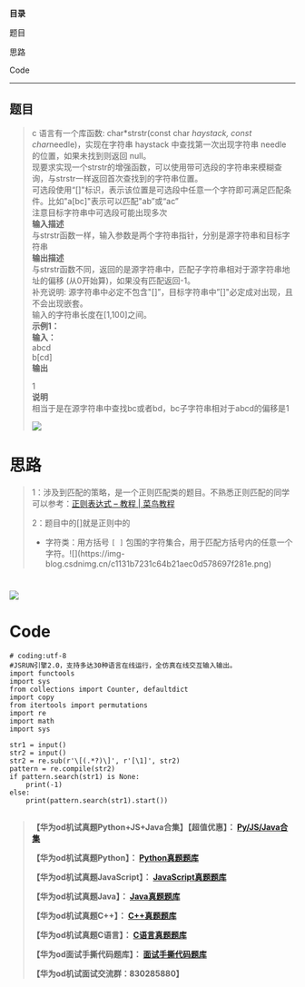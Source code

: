 **目录**

题目

思路

Code

* * *

## 题目

> c 语言有一个库函数: char*strstr(const char *haystack, const char*needle)，实现在字符串
> haystack 中查找第一次出现字符串 needle 的位置，如果未找到则返回 null。  
>  现要求实现一个strstr的增强函数，可以使用带可选段的字符串来模糊查询，与strstr一样返回首次查找到的字符串位置。  
>  可选段使用“[]"标识，表示该位置是可选段中任意一个字符即可满足匹配条件。比如"a[bc]"表示可以匹配"ab”或“ac”  
>  注意目标字符串中可选段可能出现多次  
>  **输入描述**  
>  与strstr函数一样，输入参数是两个字符串指针，分别是源字符串和目标字符串  
>  **输出描述**  
>  与strstr函数不同，返回的是源字符串中，匹配子字符串相对于源字符串地址的偏移 (从0开始算)，如果没有匹配返回-1。  
>  补充说明: 源字符串中必定不包含"[]”，目标字符串中”[]"必定成对出现，且不会出现嵌套。  
>  输入的字符串长度在[1,100]之间。  
>  **示例1：  
>  输入：**  
>  abcd  
>  b[cd]  
>  **输出**
>
> 1  
>  **说明**  
>  相当于是在源字符串中查找bc或者bd，bc子字符串相对于abcd的偏移是1
>
> ![](https://img-blog.csdnimg.cn/e84bdc9d92aa4dcdb85c3bc488e03561.jpeg)

# 思路

> 1：涉及到匹配的策略，是一个正则匹配类的题目。不熟悉正则匹配的同学可以参考：[正则表达式 – 教程 |
> 菜鸟教程](https://www.runoob.com/regexp/regexp-tutorial.html "正则表达式 – 教程 |
> 菜鸟教程")
>
> 2：题目中的[]就是正则中的
>
>   * 字符类：用方括号 `[ ]` 包围的字符集合，用于匹配方括号内的任意一个字符。![](https://img-
> blog.csdnimg.cn/c1131b7231c64b21aec0d578697f281e.png)
>
>

# ![](https://img-blog.csdnimg.cn/42eca8c5691144f2a9511821b795bf3e.jpeg)

# Code

    
    
    # coding:utf-8
    #JSRUN引擎2.0，支持多达30种语言在线运行，全仿真在线交互输入输出。 
    import functools
    import sys
    from collections import Counter, defaultdict
    import copy
    from itertools import permutations
    import re
    import math
    import sys
     
    str1 = input()
    str2 = input()
    str2 = re.sub(r'\[(.*?)\]', r'[\1]', str2)
    pattern = re.compile(str2)
    if pattern.search(str1) is None:
        print(-1)
    else:
        print(pattern.search(str1).start())
    
    

##

> **【华为od机试真题Python+JS+Java合集】【超值优惠】：
> **[Py/JS/Java合集](https://blog.csdn.net/misayaaaaa/category_12258991.html
> "Py/JS/Java合集")****
>
> **【华为od机试真题Python】：
> **[Python真题题库](https://blog.csdn.net/misayaaaaa/category_12111005.html
> "Python真题题库")****
>
> **【华为od机试真题JavaScript】：
> **[JavaScript真题题库](https://blog.csdn.net/misayaaaaa/category_12199270.html
> "JavaScript真题题库")****
>
> **【华为od机试真题Java】：
> **[Java真题题库](https://blog.csdn.net/misayaaaaa/category_12111006.html
> "Java真题题库")****
>
> **【华为od机试真题C++】：
> **[C++真题题库](https://blog.csdn.net/misayaaaaa/category_12036814.html
> "C++真题题库")****
>
> **【华为od机试真题C语言】：
> **[C语言真题题库](https://blog.csdn.net/misayaaaaa/category_12217917.html
> "C语言真题题库")****
>
> **【华为od面试手撕代码题库】：
> **[面试手撕代码题库](https://renjie.blog.csdn.net/article/details/130419388
> "面试手撕代码题库")****
>
> **【华为od机试面试交流群：830285880】**

